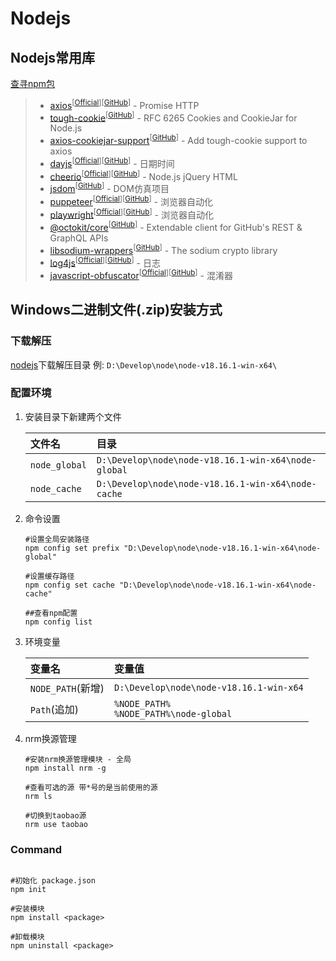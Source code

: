 # Nodejs

## Nodejs常用库

[查寻npm包](https://www.npmjs.com)

> - [axios](https://www.npmjs.com/package/axios)<sup>[[Official](https://axios-http.com/)]</sup><sup>[[GitHub](https://github.com/axios/axios)]</sup> - Promise HTTP 
> - [tough-cookie](https://www.npmjs.com/package/tough-cookie)<sup>[[GitHub](https://github.com/salesforce/tough-cookie)]</sup> - RFC 6265 Cookies and CookieJar for Node.js
> - [axios-cookiejar-support](https://www.npmjs.com/package/axios-cookiejar-support)<sup>[[GitHub](https://github.com/3846masa/axios-cookiejar-support)]</sup> - Add tough-cookie support to axios
> - [dayjs](https://www.npmjs.com/package/dayjs)<sup>[[Official](https://day.js.org/)]</sup><sup>[[GitHub](https://github.com/iamkun/dayjs)]</sup> - 日期时间
> - [cheerio](https://www.npmjs.com/package/cheerio)<sup>[[Official](https://cheerio.js.org/)]</sup><sup>[[GitHub](https://github.com/cheeriojs/cheerio)]</sup> - Node.js jQuery HTML
> - [jsdom](https://www.npmjs.com/package/jsdom)<sup>[[GitHub](https://github.com/jsdom/jsdom)]</sup> -  DOM仿真项目
> - [puppeteer](https://www.npmjs.com/package/puppeteer)<sup>[[Official](https://pptr.dev/)]</sup><sup>[[GitHub](https://github.com/puppeteer/puppeteer)]</sup> - 浏览器自动化
> - [playwright](https://www.npmjs.com/package/playwright)<sup>[[Official](https://playwright.dev/)]</sup><sup>[[GitHub](https://github.com/microsoft/playwright)]</sup> - 浏览器自动化
> - [@octokit/core](https://www.npmjs.com/package/@octokit/core)<sup>[[GitHub](https://github.com/octokit/core.js)]</sup> - Extendable client for GitHub's REST & GraphQL APIs
> - [libsodium-wrappers](https://www.npmjs.com/package/libsodium-wrappers)<sup>[[GitHub](https://github.com/jedisct1/libsodium.js)]</sup> - The sodium crypto library
> - [log4js](https://www.npmjs.com/package/log4js)<sup>[[Official](https://log4js-node.github.io/log4js-node/)]</sup><sup>[[GitHub](https://github.com/log4js-node/log4js-node)]</sup>  - 日志
> - [javascript-obfuscator](https://www.npmjs.com/package/javascript-obfuscator)<sup>[[Official](https://obfuscator.io/)]</sup><sup>[[GitHub](https://github.com/javascript-obfuscator/javascript-obfuscator)]</sup> - 混淆器

## Windows二进制文件(.zip)安装方式

### 下载解压

[nodejs](https://nodejs.org/en/download/)下载解压目录 例: `D:\Develop\node\node-v18.16.1-win-x64\`

### 配置环境

1. 安装目录下新建两个文件

    文件名|目录
    :-|:-|
    `node_global`|`D:\Develop\node\node-v18.16.1-win-x64\node-global`
    `node_cache`|`D:\Develop\node\node-v18.16.1-win-x64\node-cache`

2. 命令设置

    ```
    #设置全局安装路径
    npm config set prefix "D:\Develop\node\node-v18.16.1-win-x64\node-global"

    #设置缓存路径
    npm config set cache "D:\Develop\node\node-v18.16.1-win-x64\node-cache"

    ##查看npm配置
    npm config list
    ```

3. 环境变量

    变量名|变量值
    :-|:-|
    `NODE_PATH`(新增)|`D:\Develop\node\node-v18.16.1-win-x64`
    `Path`(追加)| `%NODE_PATH%`<br>`%NODE_PATH%\node-global`

4. nrm换源管理

    ```
    #安装nrm换源管理模块 - 全局
    npm install nrm -g

    #查看可选的源 带*号的是当前使用的源
    nrm ls

    #切换到taobao源
    nrm use taobao
    ```

### Command

```

#初始化 package.json
npm init

#安装模块
npm install <package>

#卸载模块
npm uninstall <package>

```
